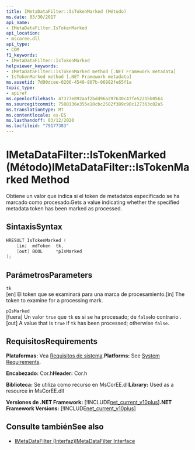 ```yaml
---
title: IMetaDataFilter::IsTokenMarked (Método)
ms.date: 03/30/2017
api_name:
- IMetaDataFilter.IsTokenMarked
api_location:
- mscoree.dll
api_type:
- COM
f1_keywords:
- IMetaDataFilter::IsTokenMarked
helpviewer_keywords:
- IMetaDataFilter::IsTokenMarked method [.NET Framework metadata]
- IsTokenMarked method [.NET Framework metadata]
ms.assetid: 7d90dcee-0206-4540-807b-06982fe65f1a
topic_type:
- apiref
ms.openlocfilehash: 47377e892aaf2bdd96a297630c47fe52215b0564
ms.sourcegitcommit: 7588136e355e10cbc2582f389c90c127363c02a5
ms.translationtype: MT
ms.contentlocale: es-ES
ms.lasthandoff: 03/12/2020
ms.locfileid: "79177383"
---
```

# <a name="imetadatafilteristokenmarked-method"></a><span data-ttu-id="dedfb-102">IMetaDataFilter::IsTokenMarked (Método)</span><span class="sxs-lookup"><span data-stu-id="dedfb-102">IMetaDataFilter::IsTokenMarked Method</span></span>
<span data-ttu-id="dedfb-103">Obtiene un valor que indica si el token de metadatos especificado se ha marcado como procesado.</span><span class="sxs-lookup"><span data-stu-id="dedfb-103">Gets a value indicating whether the specified metadata token has been marked as processed.</span></span>  
  
## <a name="syntax"></a><span data-ttu-id="dedfb-104">Sintaxis</span><span class="sxs-lookup"><span data-stu-id="dedfb-104">Syntax</span></span>  
  
```cpp  
HRESULT IsTokenMarked (  
    [in]  mdToken  tk,
    [out] BOOL     *pIsMarked  
);  
```  
  
## <a name="parameters"></a><span data-ttu-id="dedfb-105">Parámetros</span><span class="sxs-lookup"><span data-stu-id="dedfb-105">Parameters</span></span>  
 `tk`  
 <span data-ttu-id="dedfb-106">[en] El token que se examinará para una marca de procesamiento.</span><span class="sxs-lookup"><span data-stu-id="dedfb-106">[in] The token to examine for a processing mark.</span></span>  
  
 `pIsMarked`  
 <span data-ttu-id="dedfb-107">[fuera] Un valor `true` que `tk` es si se ha procesado; de `false`lo contrario .</span><span class="sxs-lookup"><span data-stu-id="dedfb-107">[out] A value that is `true` if `tk` has been processed; otherwise `false`.</span></span>  
  
## <a name="requirements"></a><span data-ttu-id="dedfb-108">Requisitos</span><span class="sxs-lookup"><span data-stu-id="dedfb-108">Requirements</span></span>  
 <span data-ttu-id="dedfb-109">**Plataformas:** Vea [Requisitos de sistema](../../../../docs/framework/get-started/system-requirements.md).</span><span class="sxs-lookup"><span data-stu-id="dedfb-109">**Platforms:** See [System Requirements](../../../../docs/framework/get-started/system-requirements.md).</span></span>  
  
 <span data-ttu-id="dedfb-110">**Encabezado:** Cor.h</span><span class="sxs-lookup"><span data-stu-id="dedfb-110">**Header:** Cor.h</span></span>  
  
 <span data-ttu-id="dedfb-111">**Biblioteca:** Se utiliza como recurso en MsCorEE.dll</span><span class="sxs-lookup"><span data-stu-id="dedfb-111">**Library:** Used as a resource in MsCorEE.dll</span></span>  
  
 <span data-ttu-id="dedfb-112">**Versiones de .NET Framework:** [!INCLUDE[net_current_v10plus](../../../../includes/net-current-v10plus-md.md)]</span><span class="sxs-lookup"><span data-stu-id="dedfb-112">**.NET Framework Versions:** [!INCLUDE[net_current_v10plus](../../../../includes/net-current-v10plus-md.md)]</span></span>  
  
## <a name="see-also"></a><span data-ttu-id="dedfb-113">Consulte también</span><span class="sxs-lookup"><span data-stu-id="dedfb-113">See also</span></span>

- [<span data-ttu-id="dedfb-114">IMetaDataFilter (Interfaz)</span><span class="sxs-lookup"><span data-stu-id="dedfb-114">IMetaDataFilter Interface</span></span>](../../../../docs/framework/unmanaged-api/metadata/imetadatafilter-interface.md)
